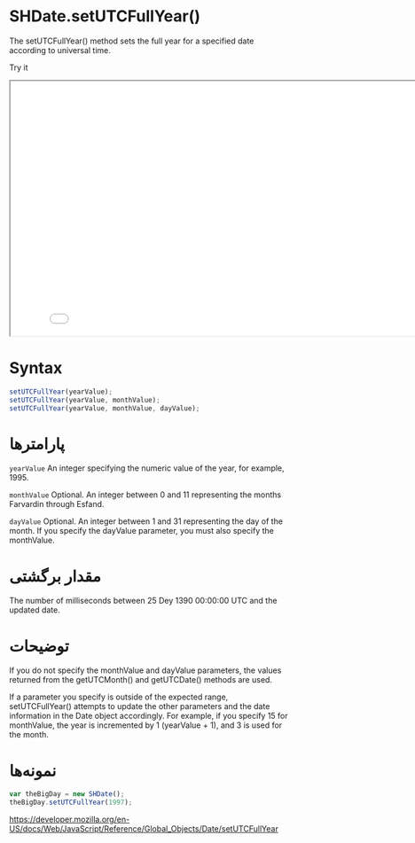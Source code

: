 # SHDate.setUTCFullYear()

The setUTCFullYear() method sets the full year for a specified date according to universal time.

Try it

<iframe style="width: 830px; height: 460px;" src="/SHDateTime-js/examples/live.html?function=getHours" title="MDN Web Docs Interactive Example" loading="lazy"></iframe>
<br/>

# Syntax

```js
setUTCFullYear(yearValue);
setUTCFullYear(yearValue, monthValue);
setUTCFullYear(yearValue, monthValue, dayValue);
```

# پارامترها

<code dir="ltr">yearValue</code>
An integer specifying the numeric value of the year, for example, 1995.

<code dir="ltr">monthValue</code>
Optional. An integer between 0 and 11 representing the months Farvardin through Esfand.

<code dir="ltr">dayValue</code>
Optional. An integer between 1 and 31 representing the day of the month. If you specify the dayValue parameter, you must also specify the monthValue.

# مقدار برگشتی

The number of milliseconds between 25 Dey 1390 00:00:00 UTC and the updated date.

# توضیحات

If you do not specify the monthValue and dayValue parameters, the values returned from the getUTCMonth() and getUTCDate() methods are used.

If a parameter you specify is outside of the expected range, setUTCFullYear() attempts to update the other parameters and the date information in the Date object accordingly. For example, if you specify 15 for monthValue, the year is incremented by 1 (yearValue + 1), and 3 is used for the month.

# نمونه‌ها

```js
var theBigDay = new SHDate();
theBigDay.setUTCFullYear(1997);
```

https://developer.mozilla.org/en-US/docs/Web/JavaScript/Reference/Global_Objects/Date/setUTCFullYear
